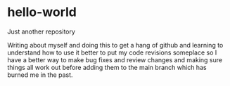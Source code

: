 # hello-world
Just another repository

Writing about myself and doing this to get a hang of github and learning to understand how to use it better to put my code revisions someplace so I have a better way to make bug fixes and review changes and making sure things all work out before adding them to the main branch which has burned me in the past.
